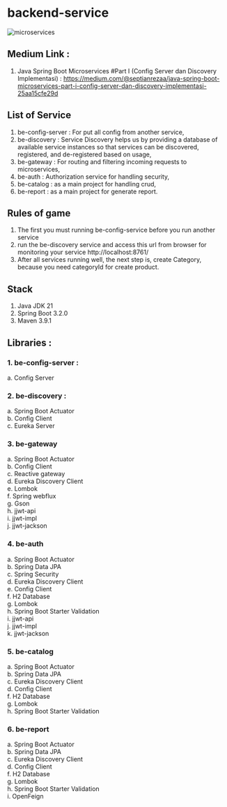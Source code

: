 # backend-service
![microservices](https://github.com/septianrezaandrianto/backend-microservices/assets/40193377/b66b8cbd-57da-4bbf-a7b0-52d17918256d)

## Medium Link :
1. Java Spring Boot Microservices #Part I (Config Server dan Discovery Implementasi) : https://medium.com/@septianrezaa/java-spring-boot-microservices-part-i-config-server-dan-discovery-implementasi-25aa15cfe29d
   
## List of Service
1. be-config-server : For put all config from another service,
2. be-discovery : Service Discovery helps us by providing a database of available service instances so that services can be discovered, registered, and de-registered based on usage,
3. be-gateway : For routing and filtering incoming requests to microservices,
4. be-auth : Authorization service for handling security,
5. be-catalog : as a main project for handling crud,
6. be-report : as a main project for generate report.

## Rules of game
1. The first you must running be-config-service before you run another service
2. run the be-discovery service and access this url from browser for monitoring your service http://localhost:8761/
3. After all services running well, the next step is, create Category, because you need categoryId for create product.

## Stack 
1. Java JDK 21
2. Spring Boot 3.2.0
3. Maven 3.9.1

## Libraries :
### 1. be-config-server :
   a. Config Server 
   
### 2. be-discovery :
   a. Spring Boot Actuator <br>
   b. Config Client <br>
   c. Eureka Server

### 3. be-gateway
   a. Spring Boot Actuator <br>
   b. Config Client <br>
   c. Reactive gateway  <br>
   d. Eureka Discovery Client <br>
   e. Lombok <br>
   f. Spring webflux <br>
   g. Gson <br>
   h. jjwt-api <br>
   i. jjwt-impl <br>
   j. jjwt-jackson

### 4. be-auth
   a. Spring Boot Actuator <br>
   b. Spring Data JPA <br>
   c. Spring Security <br>
   d. Eureka Discovery Client <br>
   e. Config Client <br>
   f. H2 Database <br>
   g. Lombok <br>
   h. Spring Boot Starter Validation <br>
   i. jjwt-api <br>
   j. jjwt-impl <br>
   k. jjwt-jackson

### 5. be-catalog
   a. Spring Boot Actuator <br>
   b. Spring Data JPA <br>
   c. Eureka Discovery Client <br>
   d. Config Client <br>
   f. H2 Database <br>
   g. Lombok <br>
   h. Spring Boot Starter Validation

### 6. be-report
   a. Spring Boot Actuator <br>
   b. Spring Data JPA <br>
   c. Eureka Discovery Client <br>
   d. Config Client <br>
   f. H2 Database <br>
   g. Lombok <br>
   h. Spring Boot Starter Validation <br>
   i. OpenFeign
